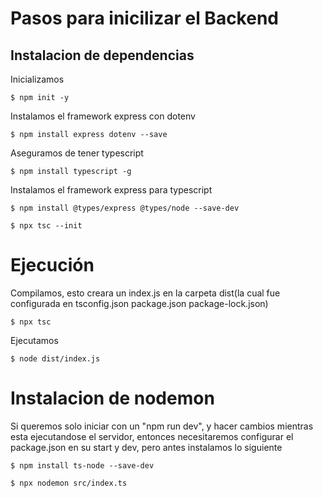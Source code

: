 # Pasos para inicilizar el Backend

## Instalacion de dependencias 

Inicializamos
```
$ npm init -y
```

Instalamos el framework express con dotenv
```
$ npm install express dotenv --save
```

Aseguramos de tener typescript
```
$ npm install typescript -g
```

Instalamos el framework express para typescript
```
$ npm install @types/express @types/node --save-dev
```

```
$ npx tsc --init
```

# Ejecución

Compilamos, esto creara un index.js en la carpeta dist(la cual fue configurada en tsconfig.json package.json package-lock.json)
```
$ npx tsc
```

Ejecutamos
```
$ node dist/index.js
```

# Instalacion de nodemon

Si queremos solo iniciar con un "npm run dev", y hacer cambios mientras esta ejecutandose el servidor, entonces necesitaremos configurar el package.json en su start y dev, pero antes instalamos lo siguiente
```
$ npm install ts-node --save-dev
```

```
$ npx nodemon src/index.ts 
```
